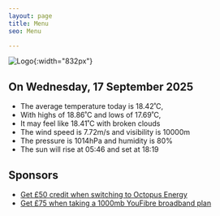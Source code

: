 ```yaml
---
layout: page
title: Menu
seo: Menu

---
```


![Logo](/images/logo.jpg){:width="832px"}

<!-- weather_marker starts -->
## On Wednesday, 17 September 2025

- The average temperature today is 18.42˚C,
- With highs of 18.86˚C and lows of 17.69˚C,
- It may feel like 18.41˚C with broken clouds
- The wind speed is 7.72m/s and visibility is 10000m
- The pressure is 1014hPa and humidity is 80%
- The sun will rise at 05:46 and set at 18:19

<!-- weather_marker ends -->

## Sponsors

- [Get £50 credit when switching to Octopus Energy](https://bit.ly/3oD1nnS)
- [Get £75 when taking a 1000mb YouFibre broadband plan](https://aklam.io/91zWhU?)

